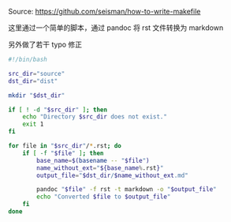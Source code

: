 Source: <https://github.com/seisman/how-to-write-makefile>

这里通过一个简单的脚本，通过 pandoc 将 rst 文件转换为 markdown

另外做了若干 typo 修正

```bash
#!/bin/bash

src_dir="source"
dst_dir="dist"

mkdir "$dst_dir"

if [ ! -d "$src_dir" ]; then
    echo "Directory $src_dir does not exist."
    exit 1
fi

for file in "$src_dir"/*.rst; do
    if [ -f "$file" ]; then
        base_name=$(basename -- "$file")
        name_without_ext="${base_name%.rst}"
        output_file="$dst_dir/$name_without_ext.md"

        pandoc "$file" -f rst -t markdown -o "$output_file"
        echo "Converted $file to $output_file"
    fi
done
```

